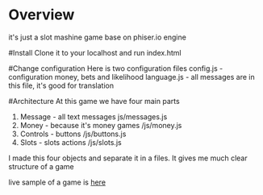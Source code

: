 # Overview
it's just a slot mashine game base on phiser.io engine

#Install
Clone it to your localhost and run index.html

#Change configuration
Here is two configuration files
config.js  - configuration money, bets and likelihood
language.js - all messages are in this file, it's good for translation

#Architecture
At this game we have four main parts
1. Message - all text messages js/messages.js
2. Money - because it's money games /js/money.js
3. Controls - buttons /js/buttons.js
4. Slots - slots actions /js/slots.js

I made this four objects and separate it in a files. It gives me much clear structure of a game

live sample of a game is <a href="http://zptugrik.github.io/slotJs/">here</a>